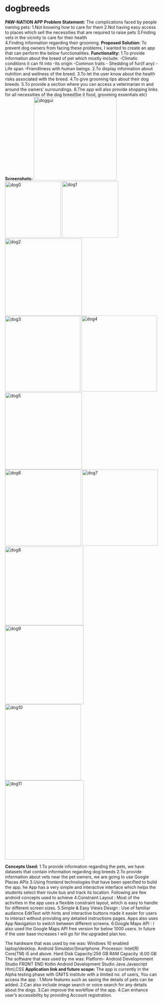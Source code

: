 # dogbreeds
**PAW-NATION APP**
**Problem Statement:**
The complications faced by people owning pets: 
1.Not knowing how to care for them
2.Not having easy access to places which sell the necessities that are required to raise pets
3.Finding vets in the vicinity to care for their health  
4.Finding information regarding their grooming.
**Proposed Solution:**
To prevent dog owners from facing these problems, I wanted to create an app that can perform the below functionalities. 
**Functionality:**
1.To provide information about the breed of pet which mostly include:
        -Climatic conditions it can fit into
        -Its origin
        -Common traits
        - Shedding of fur(if any)
        -Life span
        -Friendliness with human beings.
2.To display information about nutrition and wellness of the breed.
3.To let the user know about the health risks associated with the breed.
4.To give grooming tips about their dog breeds.
5.To provide a section where you can access a veterinarian in and around the owners’ surroundings.
6.The app will also provide shopping links for all necessities of the dog breed(be it food, grooming essentials etc)
**Screenshots:**
<img width="273" alt="doggui" src="https://user-images.githubusercontent.com/69782520/148675738-fa788197-6fe6-4426-84a8-5d686b98c57e.png">
<img width="184" alt="dog0" src="https://user-images.githubusercontent.com/69782520/148675680-c02b7df5-fa3f-44ec-aca1-433eca1f962d.png">
<img width="185" alt="dog1" src="https://user-images.githubusercontent.com/69782520/148675694-d0aa325d-5092-4f02-b484-236ee76c1481.png">
<img width="253" alt="dog2" src="https://user-images.githubusercontent.com/69782520/148675702-7efe36aa-e6eb-4f54-8518-dabd8d5e8bd2.png">
<img width="248" alt="dog3" src="https://user-images.githubusercontent.com/69782520/148675715-181afc1e-6817-45d0-9228-89ae61579d7d.png">
<img width="249" alt="dog4" src="https://user-images.githubusercontent.com/69782520/148675717-0d9a26a1-3bca-4d76-8364-aee0a66efe19.png">
<img width="253" alt="dog5" src="https://user-images.githubusercontent.com/69782520/148675720-4ba8e897-e22d-4587-b63f-d27b1cb6a05c.png">
<img width="250" alt="dog6" src="https://user-images.githubusercontent.com/69782520/148675723-22325f37-a76d-4da1-bab5-b86ad758534c.png">
<img width="250" alt="dog7" src="https://user-images.githubusercontent.com/69782520/148675724-e09bbecf-faa9-4ef2-a859-e713d4402069.png">
<img width="258" alt="dog8" src="https://user-images.githubusercontent.com/69782520/148675727-96a2e43d-44b3-4e1b-90c8-ec84d56f6ba6.png">
<img width="259" alt="dog9" src="https://user-images.githubusercontent.com/69782520/148675731-b4acff93-996b-479b-a065-d720598b9b08.png">
<img width="250" alt="dog10" src="https://user-images.githubusercontent.com/69782520/148675733-9ccc4a3f-d829-4f86-b5d9-a7d8e99504e0.png">
<img width="260" alt="dog11" src="https://user-images.githubusercontent.com/69782520/148675735-a482744e-0416-4219-a479-e6d21e1dc1ab.png">

**Concepts Used:**
1.To provide information regarding the pets, we have datasets that contain information regarding dog breeds
2.To provide information about vets near the pet owners, we are going to use Google Places APIs
3.Using frontend technologies that have been specified to build the app.
he App has a very simple and interactive interface which helps the students select their route bus and track its location. Following are few android concepts used to achieve 
4.Constraint Layout : Most of the activities in the app uses a flexible constraint layout, which is easy to handle for different screen sizes.
5.Simple & Easy Views Design : Use of familiar audience EditText with hints and interactive buttons made it easier for users to interact without providing any detailed instructions pages. Apps also uses App Navigation to switch between different screens.
6.Google Maps API : I also used the Google Maps API free version for below 1000 users. In future if the user base increases I will go for the upgraded plan too.

The hardware that was used by me was:
Windows 10 enabled laptop/desktop.
Android Simulator/Smartphone.
Processor: Intel(R) Core(TM) i5 and above.
Hard Disk Capacity:256 GB
RAM Capacity	:8.00 GB
The software that was used by me was:
Platform- Android Developmment Studio
FRONT END
Kotlin
Android Development Studio
Java
Javascript
Html,CSS
**Application link and future scope:**
The app is currently in the Alpha testing phase with GNITS institute with a limited no. of users, You can access the app : 
1.More features such as saving the details of pets can be added.
2.Can also include image search or voice search for any details about the dogs.
3.Can improve the workflow of the app.
4.Can enhance user’s accessibility by providing Account registration.
